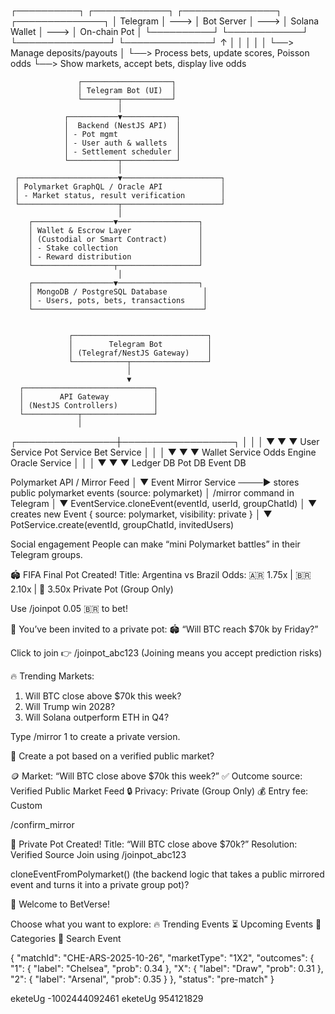 ┌──────────┐ ┌────────────┐ ┌───────────────┐ ┌──────────────┐
│ Telegram │ ---> │ Bot Server │ ---> │ Solana Wallet │ ---> │ On-chain Pot │
└──────────┘ └────────────┘ └───────────────┘ └──────────────┘
↑ │ │ │
│ │ └──> Manage deposits/payouts
│ └──> Process bets, update scores, Poisson odds
└──> Show markets, accept bets, display live odds

                   ┌────────────────────┐
                   │ Telegram Bot (UI)  │
                   └────────┬───────────┘
                            │
                ┌───────────▼────────────┐
                │  Backend (NestJS API)  │
                │ - Pot mgmt             │
                │ - User auth & wallets  │
                │ - Settlement scheduler │
                └───────────┬────────────┘
                            │
     ┌──────────────────────▼──────────────────────┐
     │ Polymarket GraphQL / Oracle API             │
     │ - Market status, result verification        │
     └──────────────────────┬──────────────────────┘
                            │
        ┌──────────────────▼──────────────────┐
        │ Wallet & Escrow Layer               │
        │ (Custodial or Smart Contract)       │
        │ - Stake collection                  │
        │ - Reward distribution               │
        └──────────────────┬──────────────────┘
                            │
        ┌──────────────────▼──────────────────┐
        │ MongoDB / PostgreSQL Database        │
        │ - Users, pots, bets, transactions    │
        └──────────────────────────────────────┘


                 ┌──────────────────────────────┐
                 │        Telegram Bot          │
                 │ (Telegraf/NestJS Gateway)    │
                 └────────────┬─────────────────┘
                              │
                              ▼
      ┌─────────────────────────────┐
      │        API Gateway          │
      │ (NestJS Controllers)        │
      └────────────┬────────────────┘
                   │

┌────────────────┼──────────────────┐
│ │ │
▼ ▼ ▼
User Service Pot Service Bet Service
│ │ │
▼ ▼ ▼
Wallet Service Odds Engine Oracle Service
│ │ │
▼ ▼ ▼
Ledger DB Pot DB Event DB

Polymarket API / Mirror Feed
│
▼
Event Mirror Service ────► stores public polymarket events (source: polymarket)
│
/mirror command in Telegram
│
▼
EventService.cloneEvent(eventId, userId, groupChatId)
│
▼
creates new Event { source: polymarket, visibility: private }
│
▼
PotService.create(eventId, groupChatId, invitedUsers)

Social engagement
People can make “mini Polymarket battles” in their Telegram groups.

🏟️ FIFA Final Pot Created!
Title: Argentina vs Brazil
Odds: 🇦🇷 1.75x | 🇧🇷 2.10x | 🤝 3.50x
Private Pot (Group Only)

Use /joinpot 0.05 🇧🇷 to bet!

👋 You’ve been invited to a private pot:
🏟️ “Will BTC reach $70k by Friday?”

Click to join 👉 /joinpot_abc123
(Joining means you accept prediction risks)

🔥 Trending Markets:

1. Will BTC close above $70k this week?
2. Will Trump win 2028?
3. Will Solana outperform ETH in Q4?

Type /mirror 1 to create a private version.

👋 Create a pot based on a verified public market?

🪙 Market: “Will BTC close above $70k this week?”
✅ Outcome source: Verified Public Market Feed
🔒 Privacy: Private (Group Only)
💰 Entry fee: Custom

/confirm_mirror

🎉 Private Pot Created!
Title: “Will BTC close above $70k?”
Resolution: Verified Source
Join using /joinpot_abc123

cloneEventFromPolymarket() (the backend logic that takes a public mirrored event and turns it into a private group pot)?

👋 Welcome to BetVerse!

Choose what you want to explore:
🔥 Trending Events
⏳ Upcoming Events
📂 Categories
🎯 Search Event

{
"matchId": "CHE-ARS-2025-10-26",
"marketType": "1X2",
"outcomes": {
"1": { "label": "Chelsea", "prob": 0.34 },
"X": { "label": "Draw", "prob": 0.31 },
"2": { "label": "Arsenal", "prob": 0.35 }
},
"status": "pre-match"
}

eketeUg -1002444092461
eketeUg 954121829
